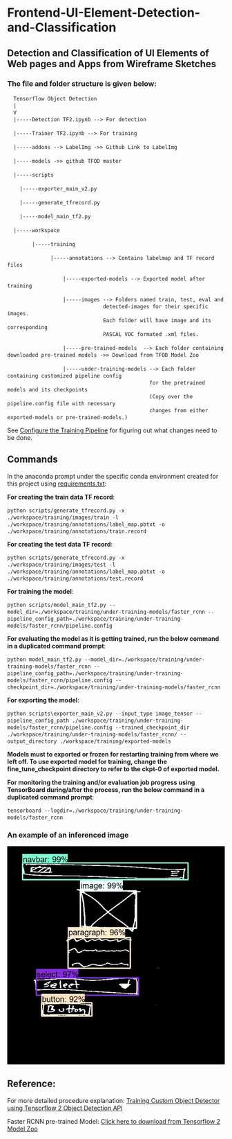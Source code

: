 # Frontend-UI-Element-Detection-and-Classification
## Detection and Classification of UI Elements of Web pages and Apps from Wireframe Sketches


### The file and folder structure is given below:

```
  Tensorflow Object Detection 
  |
  V
  |-----Detection TF2.ipynb --> For detection
 
  |-----Trainer TF2.ipynb --> For training
 
  |-----addons --> LabelImg ->> Github Link to LabelImg 
 
  |-----models ->> github TFOD master
 
  |-----scripts
 
 	|-----exporter_main_v2.py
 
 	|-----generate_tfrecord.py
 
 	|-----model_main_tf2.py
 
  |-----workspace
  
        |-----training
 
              |-----annotations --> Contains labelmap and TF record files
 
 		          |-----exported-models --> Exported model after training
 
 		          |-----images --> Folders named train, test, eval and 
                               detected-images for their specific images. 
                               Each folder will have image and its corresponding
                               PASCAL VOC formated .xml files.
 
 		          |-----pre-trained-models  --> Each folder containing downloaded pre-trained models ->> Download from TFOD Model Zoo
 
 		          |-----under-training-models --> Each folder containing customized pipeline config 
                                              for the pretrained models and its checkpoints
                                              (Copy over the pipeline.config file with necessary 
                                              changes from either exported-models or pre-trained-models.)

```
See [Configure the Training Pipeline](https://tensorflow-object-detection-api-tutorial.readthedocs.io/en/latest/training.html#configure-the-training-pipeline) for figuring out what changes need to be done.


## Commands

In the anaconda prompt under the specific conda environment created for this project using [requirements.txt](https://github.com/Somoy73/Frontend-UI-Element-Detection-and-Classification/blob/master/requirements.txt):

**For creating the train data TF record**:
```
python scripts/generate_tfrecord.py -x ./workspace/training/images/train -l ./workspace/training/annotations/label_map.pbtxt -o ./workspace/training/annotations/train.record
```

**For creating the test data TF record**:
```
python scripts/generate_tfrecord.py -x ./workspace/training/images/test -l ./workspace/training/annotations/label_map.pbtxt -o ./workspace/training/annotations/test.record
```

**For training the model**:
```
python scripts/model_main_tf2.py --model_dir=./workspace/training/under-training-models/faster_rcnn --pipeline_config_path=./workspace/training/under-training-models/faster_rcnn/pipeline.config
```

**For evaluating the model as it is getting trained, run the below command in a duplicated command prompt**:
```
python model_main_tf2.py --model_dir=./workspace/training/under-training-models/faster_rcnn --pipeline_config_path=./workspace/training/under-training-models/faster_rcnn/pipeline.config --checkpoint_dir=./workspace/training/under-training-models/faster_rcnn
```

**For exporting the model**:<br/>
```
python scripts\exporter_main_v2.py --input_type image_tensor --pipeline_config_path ./workspace/training/under-training-models/faster_rcnn/pipeline.config --trained_checkpoint_dir ./workspace/training/under-training-models/faster_rcnn/ --output_directory ./workspace/training/exported-models
```
**Models must to exported or frozen for restarting training from where we left off. To use exported model for training, change the fine_tune_checkpoint directory to refer to the ckpt-0 of exported model.**


**For monitoring the training and/or evaluation job progress using TensorBoard during/after the process, run the below command in a duplicated command prompt**: <br/>
```
tensorboard --logdir=./workspace/training/under-training-models/faster_rcnn
```


### An example of an inferenced image
![Inferenced Image](https://github.com/Somoy73/Frontend-UI-Element-Detection-and-Classification/blob/master/workspace/training/images/detected_images/i292.jpg)

## Reference:

For more detailed procedure explanation: [Training Custom Object Detector using Tensorflow 2 Object Detection API](https://tensorflow-object-detection-api-tutorial.readthedocs.io/en/latest/training.html)

Faster RCNN pre-trained Model: [Click here to download from Tensorflow 2 Model Zoo](http://download.tensorflow.org/models/object_detection/tf2/20200711/faster_rcnn_inception_resnet_v2_640x640_coco17_tpu-8.tar.gz)
